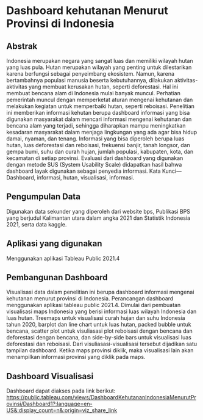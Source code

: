 # Dashboard kehutanan Menurut Provinsi di Indonesia

## Abstrak
Indonesia merupakan negara yang sangat luas dan memiliki wilayah hutan yang luas pula. Hutan merupakan wilayah yang penting untuk dilestarikan karena berfungsi sebagai penyeimbang ekosistem. Namun, karena bertambahnya populasi manusia beserta kebutuhannya, dilakukan aktivitas-aktivitas yang membuat kerusakan hutan, seperti deforestasi. Hal ini membuat bencana alam di Indonesia mulai banyak muncul. Perhatian pemerintah muncul dengan memperketat aturan mengenai kehutanan dan melakukan kegiatan untuk memperbaiki hutan, seperti reboisasi. Penelitian ini memberikan informasi kehutan berupa dashboard informasi yang bisa digunakan masyarakat dalam mencari informasi mengenai kehutanan dan bencana alam yang terjadi, sehingga diharapkan mampu meningkatkan kesadaran masyarakat dalam menjaga lingkungan yang ada agar bisa hidup damai, nyaman,  dan tenang. Informasi yang bisa diperoleh berupa luas hutan, luas deforestasi dan reboisasi, frekuensi banjir, tanah longsor, dan gempa bumi, suhu dan curah hujan, jumlah populasi, kabupaten, kota, dan kecamatan di setiap provinsi. Evaluasi dari dashboard yang digunakan dengan metode SUS (System Usability Scale) didapatkan hasil bahwa dashboard layak digunakan sebagai penyedia informasi. 
Kata Kunci— Dashboard, informasi, hutan, visualisasi, informasi. 

## Pengumpulan Data
Digunakan data sekunder yang diperoleh dari website bps, Publikasi BPS yang berjudul Kalimantan utara dalam angka 2021 dan Statistik Indonesia 2021, serta data kaggle. 

## Aplikasi yang digunakan
Menggunakan aplikasi Tableau Public 2021.4

## Pembangunan Dashboard
Visualisasi data dalam penelitian ini berupa dashboard informasi mengenai kehutanan menurut provinsi di Indonesia. Perancangan dashboard menggunakan aplikasi tableau public 2021.4. Dimulai dari pembuatan visualisasi maps Indonesia yang berisi informasi luas wilayah Indonesia dan luas hutan. Treemaps untuk visualisasi curah hujan dan suhu Indonesia tahun 2020, barplot dan line chart untuk luas hutan, packed bubble untuk bencana, scatter plot untuk visuliasasi plot reboisasi dengan bencana dan deforestasi dengan bencana, dan side-by-side bars untuk visualisasi luas deforestasi dan reboisasi. Dari visuliasasi-visualisasi tersebut dijadikan satu tampilan dashboard. Ketika maps provinsi diklik, maka visualisasi lain akan menampilkan informasi provinsi yang diklik pada maps.  

## Dashboard Visualisasi
Dashboard dapat diakses pada link berikut:
https://public.tableau.com/views/DashboardKehutananIndonesiaMenurutProvinsi/Dashboard1?:language=en-US&:display_count=n&:origin=viz_share_link
